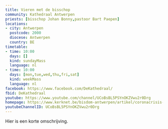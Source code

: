 ```yaml
---
title: Vieren met de bisschop
community: Kathedraal Antwerpen
priests: [bisschop Johan Bonny,pastoor Bart Paepen]
locations:
- city: Antwerpen
  postcode: 2000
  diocese: Antwerpen
  country: BE
timetable:
- time: 10:00
  days: []
  kind: sundayMass
  language: nl
- time: 10:00
  days: [mon,tue,wed,thu,fri,sat]
  kind: weekMass
  language: nl
facebook: https://www.facebook.com/DeKathedraal/
fbid: DeKathedraal
youtube: https://www.youtube.com/channel/UCoBsBL5PSYnOKZVwu2r0Drg
homepage: https://www.kerknet.be/bisdom-antwerpen/artikel/coronacrisis-dag-verbinding-met-bisschop-liturgisch-aanbod?microsite=203
youtubeChannelID: UCoBsBL5PSYnOKZVwu2r0Drg
---
```


Hier is een korte omschrijving.